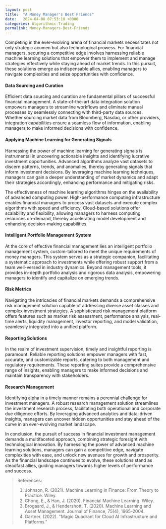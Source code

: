 ```yaml
---
layout: post
title:  "A Money Manager's Best Friends"
date:   2024-04-08 07:53:10 +0000
categories: Algorithmic-Trading
permalink: Money-Managers-Best-Friends
---
```


Competing in the ever-evolving arena of financial markets necessitates not only strategic acumen but also technological prowess. For financial managers, securing a competitive edge involves harnessing reliable machine learning solutions that empower them to implement and manage strategies <!--more--> effectively while staying ahead of market trends. In this pursuit, these solutions emerge as indispensable allies, enabling managers to navigate complexities and seize opportunities with confidence.

#### Data Sourcing and Curation

Efficient data sourcing and curation are fundamental pillars of successful financial management. A state-of-the-art data integration solution empowers managers to streamline workflows and eliminate manual processes by seamlessly connecting with third-party data sources. Whether sourcing market data from Bloomberg, Nasdaq, or other providers, integration capabilities ensure a seamless flow of information, enabling managers to make informed decisions with confidence.

#### Applying Machine Learning for Generating Signals

Harnessing the power of machine learning for generating signals is instrumental in uncovering actionable insights and identifying lucrative investment opportunities. Advanced algorithms analyze vast datasets to discern patterns, trends, and anomalies, thereby generating signals that inform investment decisions. By leveraging machine learning techniques, managers can gain a deeper understanding of market dynamics and adapt their strategies accordingly, enhancing performance and mitigating risks.

The effectiveness of machine learning algorithms hinges on the availability of advanced computing power. High-performance computing infrastructure enables financial managers to process vast datasets and execute complex algorithms with speed and efficiency. Cloud-based solutions offer scalability and flexibility, allowing managers to harness computing resources on-demand, thereby accelerating model development and enhancing decision-making capabilities.

#### Intelligent Portfolio Management System

At the core of effective financial management lies an intelligent portfolio management system, custom-tailored to meet the unique requirements of money managers. This system serves as a strategic companion, facilitating a systematic approach to investments while offering robust support from a team well-versed in industry dynamics. Beyond management tools, it provides in-depth portfolio analysis and rigorous data analysis, empowering managers to identify and capitalize on emerging trends.

#### Risk Metrics

Navigating the intricacies of financial markets demands a comprehensive risk management solution capable of addressing diverse asset classes and complex investment strategies. A sophisticated risk management platform offers features such as market risk assessment, performance analysis, real-time alerts, liquidity management, investor reporting, and model validation, seamlessly integrated into a unified platform.

#### Reporting Solutions

In the realm of investment supervision, timely and insightful reporting is paramount. Reliable reporting solutions empower managers with fast, accurate, and customizable reports, catering to both management and regulatory requirements. These reporting suites provide a comprehensive range of insights, enabling managers to make informed decisions and maintain transparency with stakeholders.

#### Research Management

Identifying alpha in a timely manner remains a perennial challenge for investment managers. A robust research management solution streamlines the investment research process, facilitating both operational and corporate due diligence efforts. By leveraging advanced analytics and data-driven insights, managers can uncover hidden opportunities and stay ahead of the curve in an ever-evolving market landscape.

In conclusion, the pursuit of success in financial investment management demands a multifaceted approach, combining strategic foresight with technological innovation. By harnessing the power of advanced machine learning solutions, managers can gain a competitive edge, navigate complexities with ease, and unlock new avenues for growth and prosperity. As the financial landscape continues to evolve, these solutions stand as steadfast allies, guiding managers towards higher levels of performance and success.

> References:
> 1. Johnson, R. (2021). Machine Learning in Finance: From Theory to Practice. Wiley.
> 2. Chong, E., & Han, J. (2020). Financial Machine Learning. Wiley.
> 3. Brogaard, J., & Hendershott, T. (2020). Machine Learning and Asset Management. Journal of Finance, 75(4), 1965-2004.
> 4. Gartner. (2022). "Magic Quadrant for Cloud AI Infrastructure and Platforms." 